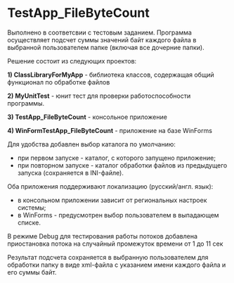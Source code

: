 # TestApp_FileByteCount
Выполнено в соответсвии с тестовым заданием.
Программа осуществляет подсчет суммы значений байт каждого файла в выбранной пользователем папке (включая все дочерние папки).

Решение состоит из следующих проектов:

<b>1) ClassLibraryForMyApp</b>  - библиотека классов, содержащая общий функционал по обработке файлов

<b>2) MyUnitTest</b> - юнит тест для проверки работоспособности программы.

<b>3) TestApp_FileByteCount</b> - консольное приложение

<b>4) WinFormTestApp_FileByteCount</b> - приложение на базе WinForms


Для удобства добавлен выбор каталога по умолчанию:
- при первом запуске - каталог, с которого запущено приложение;
- при повторном запуске - каталог обработки файлов из предыдущего запуска (сохраняется в INI-файле).

Оба приложения поддерживают локализацию (русский/англ. язык): 
- в консольном приложении зависит от региональных настроек системы;
- в WinForms - предусмотрен выбор пользователем в выпадающем списке.

В режиме Debug для тестирования работы потоков добавлена приостановка потока на случайный промежуток времени от 1 до 11 сек

Результат подсчета сохраняется в выбранную пользователем для обработки папку в виде xml-файла с указанием имени каждого файла и его суммы байт.

